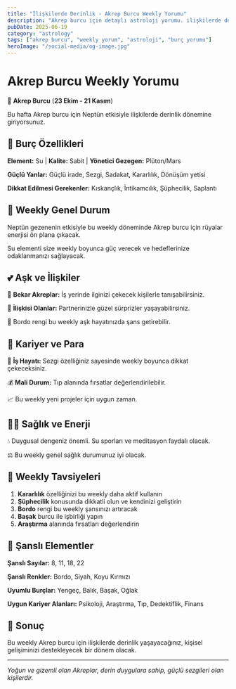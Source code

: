 ```yaml
---
title: "İlişkilerde Derinlik - Akrep Burcu Weekly Yorumu"
description: "Akrep burcu için detaylı astroloji yorumu. i̇lişkilerde derinlik konusunda rehberlik."
pubDate: 2025-06-19
category: "astrology"
tags: ["akrep burcu", "weekly yorum", "astroloji", "burç yorumu"]
heroImage: "/social-media/og-image.jpg"
---
```


# Akrep Burcu Weekly Yorumu

🦂 **Akrep Burcu** (**23 Ekim - 21 Kasım**)

Bu hafta Akrep burcu için Neptün etkisiyle i̇lişkilerde derinlik dönemine giriyorsunuz.

## 🌟 Burç Özellikleri

**Element:** Su | **Kalite:** Sabit | **Yönetici Gezegen:** Plüton/Mars

**Güçlü Yanlar:** Güçlü irade, Sezgi, Sadakat, Kararlılık, Dönüşüm yetisi

**Dikkat Edilmesi Gerekenler:** Kıskançlık, İntikamcılık, Şüphecilik, Saplantı

## 💫 Weekly Genel Durum

Neptün gezenenin etkisiyle bu weekly döneminde Akrep burcu için rüyalar enerjisi ön plana çıkacak.

Su elementi size weekly boyunca güç verecek ve hedeflerinize odaklanmanızı sağlayacak.

## 💕 Aşk ve İlişkiler

💖 **Bekar Akreplar:** İş yerinde ilginizi çekecek kişilerle tanışabilirsiniz.

💑 **İlişkisi Olanlar:** Partnerinizle güzel sürprizler yaşayabilirsiniz.

🌹 Bordo rengi bu weekly aşk hayatınızda şans getirebilir.

## 💼 Kariyer ve Para

🚀 **İş Hayatı:** Sezgi özelliğiniz sayesinde weekly boyunca dikkat çekeceksiniz.

💰 **Mali Durum:** Tıp alanında fırsatlar değerlendirilebilir.

📈 Bu weekly yeni projeler için uygun zaman.

## 🏃‍♀️ Sağlık ve Enerji

💧 Duygusal dengeniz önemli. Su sporları ve meditasyon faydalı olacak.

⚖️ Bu weekly genel sağlık durumunuz iyi olacak.

## 🎯 Weekly Tavsiyeleri

1. **Kararlılık** özelliğinizi bu weekly daha aktif kullanın
2. **Şüphecilik** konusunda dikkatli olun ve kendinizi geliştirin
3. **Bordo** rengi bu weekly şansınızı artıracak
4. **Başak** burcu ile işbirliği yapın
5. **Araştırma** alanında fırsatları değerlendirin

## 🔮 Şanslı Elementler

**Şanslı Sayılar:** 8, 11, 18, 22

**Şanslı Renkler:** Bordo, Siyah, Koyu Kırmızı

**Uyumlu Burçlar:** Yengeç, Balık, Başak, Oğlak

**Uygun Kariyer Alanları:** Psikoloji, Araştırma, Tıp, Dedektiflik, Finans

## 💫 Sonuç

Bu weekly Akrep burcu için i̇lişkilerde derinlik yaşayacağınız, kişisel gelişiminizi destekleyecek bir dönem olacak.

---

*Yoğun ve gizemli olan Akreplar, derin duygulara sahip, güçlü sezgileri olan kişilerdir.*
